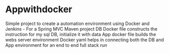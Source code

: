 # Appwithdocker

Simple project to create a automation environment using Docker and Jenkins - For a Spring MVC Maven project
DB Docker file constructs the instruction for my sql DB, initialize it with data
App docker file builds the webs server environment 
Docker yaml helps in connecting both the DB and App environment for an end to end full stack run

